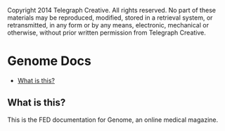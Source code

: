 Copyright 2014 Telegraph Creative. All rights reserved. No part of these materials may be reproduced, modified, stored in a retrieval system, or retransmitted, in any form or by any means, electronic, mechanical or otherwise, without prior written permission from Telegraph Creative.

Genome Docs
========================


* [What is this?](#what-is-this)

What is this?
-------------

This is the FED documentation for Genome, an online medical magazine.
